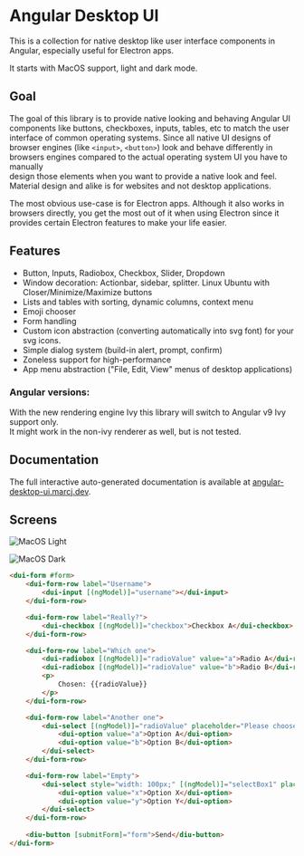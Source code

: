 # Angular Desktop UI

This is a collection for native desktop like user interface components in Angular, especially useful for Electron apps.

It starts with MacOS support, light and dark mode. 

## Goal

The goal of this library is to provide native looking and behaving Angular UI components like buttons, checkboxes, inputs, tables, etc to match the user interface of common operating systems. 
Since all native UI designs of browser engines (like `<input>`, `<button>`) look and behave differently in browsers engines compared to the actual operating system UI you have to manually  
design those elements when you want to provide a native look and feel. Material design and alike is for websites and not desktop applications.   

The most obvious use-case is for Electron apps. Although it also works in browsers directly, you get the most out of it when using Electron since it
provides certain Electron features to make your life easier.

## Features

- Button, Inputs, Radiobox, Checkbox, Slider, Dropdown
- Window decoration: Actionbar, sidebar, splitter. Linux Ubuntu with Closer/Minimize/Maximize buttons
- Lists and tables with sorting, dynamic columns, context menu
- Emoji chooser
- Form handling
- Custom icon abstraction (converting automatically into svg font) for your svg icons.
- Simple dialog system (build-in alert, prompt, confirm)
- Zoneless support for high-performance
- App menu abstraction ("File, Edit, View" menus of desktop applications)

### Angular versions:

With the new rendering engine Ivy this library will switch to Angular v9 Ivy support only.  
It might work in the non-ivy renderer as well, but is not tested. 

## Documentation

The full interactive auto-generated documentation is available at [angular-desktop-ui.marcj.dev](https://angular-desktop-ui.marcj.dev/).

## Screens

![MacOS Light](https://raw.githubusercontent.com/marcj/angular-desktop-ui/master/docs/assets/macos-light.png)

![MacOS Dark](https://raw.githubusercontent.com/marcj/angular-desktop-ui/master/docs/assets/macos-dark.png)

```html
<dui-form #form>
    <dui-form-row label="Username">
        <dui-input [(ngModel)]="username"></dui-input>
    </dui-form-row>

    <dui-form-row label="Really?">
        <dui-checkbox [(ngModel)]="checkbox">Checkbox A</dui-checkbox>
    </dui-form-row>

    <dui-form-row label="Which one">
        <dui-radiobox [(ngModel)]="radioValue" value="a">Radio A</dui-radiobox><br/>
        <dui-radiobox [(ngModel)]="radioValue" value="b">Radio B</dui-radiobox>
        <p>
            Chosen: {{radioValue}}
        </p>
    </dui-form-row>

    <dui-form-row label="Another one">
        <dui-select [(ngModel)]="radioValue" placeholder="Please choose">
            <dui-option value="a">Option A</dui-option>
            <dui-option value="b">Option B</dui-option>
        </dui-select>
    </dui-form-row>

    <dui-form-row label="Empty">
        <dui-select style="width: 100px;" [(ngModel)]="selectBox1" placeholder="Please choose">
            <dui-option value="x">Option X</dui-option>
            <dui-option value="y">Option Y</dui-option>
        </dui-select>
    </dui-form-row>
    
    <diu-button [submitForm]="form">Send</diu-button>
</dui-form>

```

